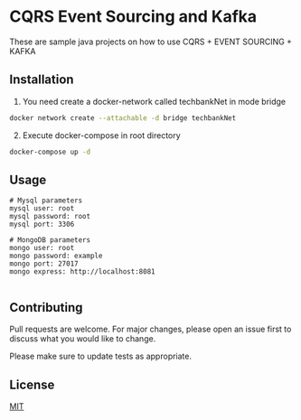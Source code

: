 # 
# CQRS Event Sourcing and Kafka

These are sample java projects on how to use CQRS + EVENT SOURCING + KAFKA

## Installation

1) You need create a docker-network called techbankNet in mode bridge

```bash
docker network create --attachable -d bridge techbankNet
```
2) Execute docker-compose in root directory
```bash
docker-compose up -d
```

## Usage

```text
# Mysql parameters
mysql user: root
mysql password: root
mysql port: 3306

# MongoDB parameters
mongo user: root
mongo password: example
mongo port: 27017
mongo express: http://localhost:8081


```

## Contributing
Pull requests are welcome. For major changes, please open an issue first to discuss what you would like to change.

Please make sure to update tests as appropriate.

## License
[MIT](https://choosealicense.com/licenses/mit/)